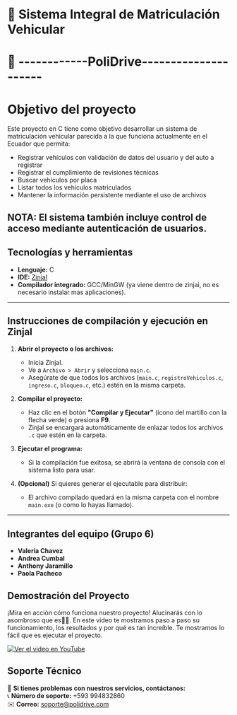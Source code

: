 # 🚗 Sistema Integral de Matriculación Vehicular
# 🚗 ------------PoliDrive---------------------
# Objetivo del proyecto

Este proyecto en C tiene como objetivo desarrollar un sistema de matriculación vehicular parecida a la que funciona actualmente en el Ecuador que permita:

- Registrar vehículos con validación de datos del usuario y del auto a registrar
- Registrar el cumplimiento de revisiones técnicas
- Buscar vehículos por placa
- Listar todos los vehículos matriculados
- Mantener la información persistente mediante el uso de archivos

**NOTA:** El sistema también incluye control de acceso mediante autenticación de usuarios.
---

##  Tecnologías y herramientas
- **Lenguaje:** C
- **IDE:** [ZinjaI](http://zinjai.sourceforge.net/)
- **Compilador integrado:** GCC/MinGW (ya viene dentro de zinjai, no es necesario instalar mas aplicaciones).

---

## Instrucciones de compilación y ejecución en **ZinjaI**

1. **Abrir el proyecto o los archivos:**
   - Inicia ZinjaI.
   - Ve a `Archivo > Abrir` y selecciona `main.c`.
   - Asegúrate de que todos los archivos (`main.c`, `registroVehiculos.c`, `ingreso.c`, `bloqueo.c`, etc.) estén en la misma carpeta.

2. **Compilar el proyecto:**
   - Haz clic en el botón **"Compilar y Ejecutar"** (ícono del martillo con la flecha verde) o presiona **F9**.
   - ZinjaI se encargará automáticamente de enlazar todos los archivos `.c` que estén en la carpeta.

3. **Ejecutar el programa:**
   - Si la compilación fue exitosa, se abrirá la ventana de consola con el sistema listo para usar.

4. **(Opcional)** Si quieres generar el ejecutable para distribuir:
   - El archivo compilado quedará en la misma carpeta con el nombre `main.exe` (o como lo hayas llamado).
---
##  Integrantes del equipo (Grupo 6)
- **Valeria Chavez**  
- **Andrea Cumbal**  
- **Anthony Jaramillo**
- **Paola Pacheco**
##  Demostración del Proyecto

¡Mira en acción cómo funciona nuestro proyecto! Alucinarás con lo asombroso que es💖😲.
En este video te mostramos paso a paso su funcionamiento, los resultados y por qué es tan increíble. Te mostramos lo fácil que es ejecutar el proyecto.

[![Ver el video en YouTube](https://img.youtube.com/vi/_8VkI8v53Ps/hqdefault.jpg)](https://youtu.be/_8VkI8v53Ps)
## Soporte Técnico

💬 **Si tienes problemas con nuestros servicios, contáctanos:**  
📞 **Número de soporte:** +593 994832860  
✉️ **Correo:** soporte@polidrive.com
